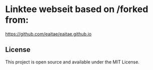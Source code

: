 # Linktee webseit based on /forked from:
https://github.com/eaitae/eaitae.github.io

## License
This project is open source and available under the MIT License.